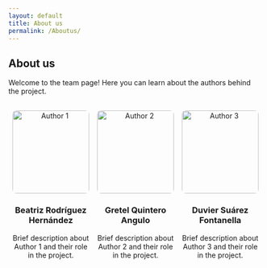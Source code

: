 ```yaml
---
layout: default
title: About us
permalink: /Aboutus/
---
```


## About us

Welcome to the team page! Here you can learn about the authors behind the project.

<div style="display: flex; justify-content: space-around; margin-top: 30px;">
  <div style="text-align: center; width: 30%;">
    <img src="assets/images/author1.jpg" alt="Author 1" style="width: 100%; border-radius: 8px;" />
    <h3>Beatriz Rodríguez Hernández</h3>
    <p>Brief description about Author 1 and their role in the project.</p>
  </div>
  <div style="text-align: center; width: 30%;">
    <img src="assets/images/20250304_104845.heic" alt="Author 2" style="width: 100%; border-radius: 8px;" />
    <h3>Gretel Quintero Angulo</h3>
    <p>Brief description about Author 2 and their role in the project.</p>
  </div>
  <div style="text-align: center; width: 30%;">
    <img src="assets/images/author3.jpg" alt="Author 3" style="width: 100%; border-radius: 8px;" />
    <h3>Duvier Suárez Fontanella</h3>
    <p>Brief description about Author 3 and their role in the project.</p>
  </div>
</div>
